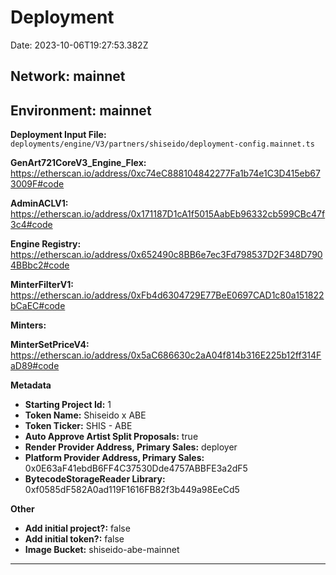 
# Deployment

Date: 2023-10-06T19:27:53.382Z

## **Network:** mainnet

## **Environment:** mainnet

**Deployment Input File:** `deployments/engine/V3/partners/shiseido/deployment-config.mainnet.ts`

**GenArt721CoreV3_Engine_Flex:** https://etherscan.io/address/0xc74eC888104842277Fa1b74e1C3D415eb673009F#code

**AdminACLV1:** https://etherscan.io/address/0x171187D1cA1f5015AabEb96332cb599CBc47f3c4#code

**Engine Registry:** https://etherscan.io/address/0x652490c8BB6e7ec3Fd798537D2F348D7904BBbc2#code

**MinterFilterV1:** https://etherscan.io/address/0xFb4d6304729E77BeE0697CAD1c80a151822bCaEC#code

**Minters:**

**MinterSetPriceV4:** https://etherscan.io/address/0x5aC686630c2aA04f814b316E225b12ff314FaD89#code



**Metadata**

- **Starting Project Id:** 1
- **Token Name:** Shiseido x ABE
- **Token Ticker:** SHIS - ABE
- **Auto Approve Artist Split Proposals:** true
- **Render Provider Address, Primary Sales:** deployer
- **Platform Provider Address, Primary Sales:** 0x0E63aF41ebdB6FF4C37530Dde4757ABBFE3a2dF5
- **BytecodeStorageReader Library:** 0xf0585dF582A0ad119F1616FB82f3b449a98EeCd5

**Other**

- **Add initial project?:** false
- **Add initial token?:** false
- **Image Bucket:** shiseido-abe-mainnet

---


